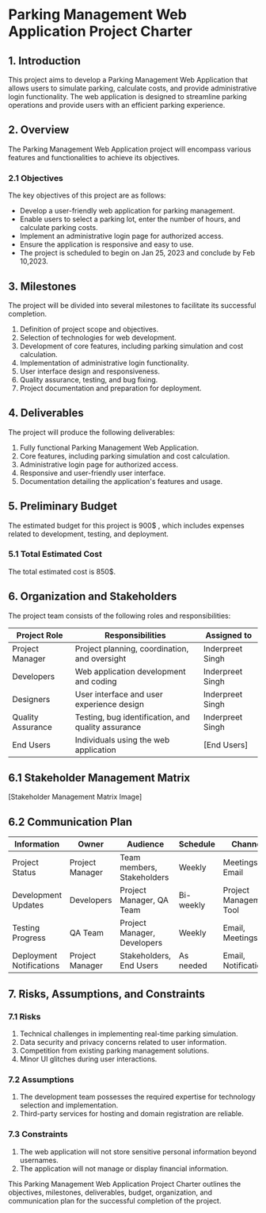 # Parking Management Web Application Project Charter

## 1. Introduction

This project aims to develop a Parking Management Web Application that allows users to simulate parking, calculate costs, and provide administrative login functionality. The web application is designed to streamline parking operations and provide users with an efficient parking experience.

## 2. Overview

The Parking Management Web Application project will encompass various features and functionalities to achieve its objectives.

### 2.1 Objectives

The key objectives of this project are as follows:

- Develop a user-friendly web application for parking management.
- Enable users to select a parking lot, enter the number of hours, and calculate parking costs.
- Implement an administrative login page for authorized access.
- Ensure the application is responsive and easy to use.
- The project is scheduled to begin on Jan 25, 2023 and conclude by Feb 10,2023.

## 3. Milestones

The project will be divided into several milestones to facilitate its successful completion.

1. Definition of project scope and objectives.
2. Selection of technologies for web development.
3. Development of core features, including parking simulation and cost calculation.
4. Implementation of administrative login functionality.
5. User interface design and responsiveness.
6. Quality assurance, testing, and bug fixing.
7. Project documentation and preparation for deployment.

## 4. Deliverables

The project will produce the following deliverables:

1. Fully functional Parking Management Web Application.
2. Core features, including parking simulation and cost calculation.
3. Administrative login page for authorized access.
4. Responsive and user-friendly user interface.
5. Documentation detailing the application's features and usage.

## 5. Preliminary Budget

The estimated budget for this project is 900$ , which includes expenses related to development, testing, and deployment.

### 5.1 Total Estimated Cost

The total estimated cost is 850$.

## 6. Organization and Stakeholders

The project team consists of the following roles and responsibilities:

| Project Role       | Responsibilities                                   | Assigned to       |
|--------------------|---------------------------------------------------|-------------------|
| Project Manager    | Project planning, coordination, and oversight     | Inderpreet Singh |
| Developers         | Web application development and coding              | Inderpreet Singh     |
| Designers          | User interface and user experience design         | Inderpreet Singh     |
| Quality Assurance  | Testing, bug identification, and quality assurance | Inderpreet Singh       |
| End Users          | Individuals using the web application             | [End Users]       |

## 6.1 Stakeholder Management Matrix

[Stakeholder Management Matrix Image]

## 6.2 Communication Plan

| Information             | Owner             | Audience           | Schedule   | Channel               |
|-------------------------|-------------------|--------------------|------------|-----------------------|
| Project Status          | Project Manager   | Team members, Stakeholders | Weekly     | Meetings, Email       |
| Development Updates    | Developers        | Project Manager, QA Team    | Bi-weekly  | Project Management Tool |
| Testing Progress        | QA Team           | Project Manager, Developers | Weekly     | Email, Meetings        |
| Deployment Notifications| Project Manager   | Stakeholders, End Users   | As needed  | Email, Notifications   |

## 7. Risks, Assumptions, and Constraints

### 7.1 Risks

1. Technical challenges in implementing real-time parking simulation.
2. Data security and privacy concerns related to user information.
3. Competition from existing parking management solutions.
4. Minor UI glitches during user interactions.

### 7.2 Assumptions

1. The development team possesses the required expertise for technology selection and implementation.
2. Third-party services for hosting and domain registration are reliable.

### 7.3 Constraints

1. The web application will not store sensitive personal information beyond usernames.
2. The application will not manage or display financial information.

This Parking Management Web Application Project Charter outlines the objectives, milestones, deliverables, budget, organization, and communication plan for the successful completion of the project.

